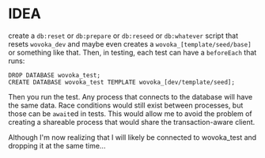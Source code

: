 # IDEA

create a `db:reset` or `db:prepare` or `db:reseed` or `db:whatever` script that resets `wovoka_dev` and maybe even creates a `wovoka_[template/seed/base]` or something like that. Then, in testing, each test can have a `beforeEach` that runs:

```
DROP DATABASE wovoka_test;
CREATE DATABASE wovoka_test TEMPLATE wovoka_[dev/template/seed];
```

Then you run the test. Any process that connects to the database will have the same data. Race conditions would still exist between processes, but those can be `await`ed in tests. This would allow me to avoid the problem of creating a shareable process that would share the transaction-aware client.

Although I'm now realizing that I will likely be connected to wovoka_test and dropping it at the same time...